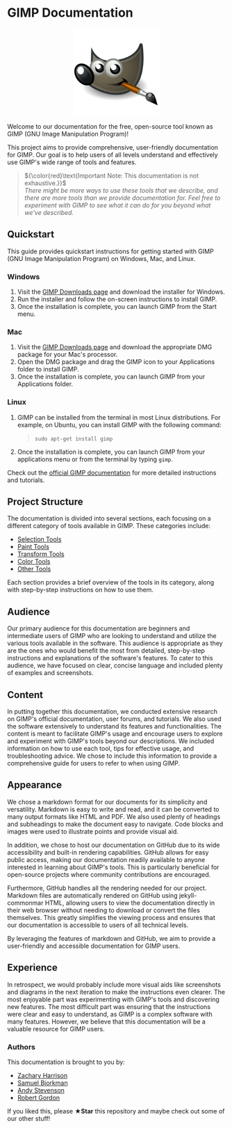 # GIMP Documentation

<p align="center">
    <img src="images/GIMPLogo.png" width="200" height="200">
</p>

Welcome to our documentation for the free, open-source tool known as GIMP (GNU Image Manipulation Program)! 

This project aims to provide comprehensive, user-friendly documentation for GIMP. Our goal is to help users of all levels understand and effectively use GIMP's wide range of tools and features. 

> ${\color{red}\text{Important Note: This documentation is not exhaustive.}}$  
> *There might be more ways to use these tools that we describe, and there are more tools than we provide documentation for. Feel free to experiment with GIMP to see what it can do for you beyond what we've described.*

## Quickstart

This guide provides quickstart instructions for getting started with GIMP (GNU Image Manipulation Program) on Windows, Mac, and Linux.

### Windows

1. Visit the [GIMP Downloads page](https://www.gimp.org/downloads/) and download the installer for Windows.
2. Run the installer and follow the on-screen instructions to install GIMP.
3. Once the installation is complete, you can launch GIMP from the Start menu.

### Mac

1. Visit the [GIMP Downloads page](https://www.gimp.org/downloads/) and download the appropriate DMG package for your Mac's processor.
2. Open the DMG package and drag the GIMP icon to your Applications folder to install GIMP.
3. Once the installation is complete, you can launch GIMP from your Applications folder.

### Linux

1. GIMP can be installed from the terminal in most Linux distributions. For example, on Ubuntu, you can install GIMP with the following command: 
   > `sudo apt-get install gimp`
2. Once the installation is complete, you can launch GIMP from your applications menu or from the terminal by typing `gimp`.

Check out the [official GIMP documentation](https://docs.gimp.org/2.10/en/) for more detailed instructions and tutorials.

## Project Structure

The documentation is divided into several sections, each focusing on a different category of tools available in GIMP. These categories include:

- [Selection Tools](Selection%20Tools)
- [Paint Tools](Paint%20Tools)
- [Transform Tools](Transform%20Tools)
- [Color Tools](Color%20Tools)
- [Other Tools](Other)

Each section provides a brief overview of the tools in its category, along with step-by-step instructions on how to use them.


## Audience

Our primary audience for this documentation are beginners and intermediate users of GIMP who are looking to understand and utilize the various tools available in the software. This audience is appropriate as they are the ones who would benefit the most from detailed, step-by-step instructions and explanations of the software's features. To cater to this audience, we have focused on clear, concise language and included plenty of examples and screenshots.

## Content

In putting together this documentation, we conducted extensive research on GIMP's official documentation, user forums, and tutorials. We also used the software extensively to understand its features and functionalities. The content is meant to facilitate GIMP's usage and encourage users to explore and experiment with GIMP's tools beyond our descriptions. We included information on how to use each tool, tips for effective usage, and troubleshooting advice. We chose to include this information to provide a comprehensive guide for users to refer to when using GIMP.

## Appearance

We chose a markdown format for our documents for its simplicity and versatility. Markdown is easy to write and read, and it can be converted to many output formats like HTML and PDF. We also used plenty of headings and subheadings to make the document easy to navigate. Code blocks and images were used to illustrate points and provide visual aid.

In addition, we chose to host our documentation on GitHub due to its wide accessibility and built-in rendering capabilities. GitHub allows for easy public access, making our documentation readily available to anyone interested in learning about GIMP's tools. This is particularly beneficial for open-source projects where community contributions are encouraged.

Furthermore, GitHub handles all the rendering needed for our project. Markdown files are automatically rendered on GitHub using jekyll-commonmar HTML, allowing users to view the documentation directly in their web browser without needing to download or convert the files themselves. This greatly simplifies the viewing process and ensures that our documentation is accessible to users of all technical levels.

By leveraging the features of markdown and GitHub, we aim to provide a user-friendly and accessible documentation for GIMP users.

## Experience

In retrospect, we would probably include more visual aids like screenshots and diagrams in the next iteration to make the instructions even clearer. The most enjoyable part was experimenting with GIMP's tools and discovering new features. The most difficult part was ensuring that the instructions were clear and easy to understand, as GIMP is a complex software with many features. However, we believe that this documentation will be a valuable resource for GIMP users.

### Authors

This documentation is brought to you by:
- [Zachary Harrison](https://github.com/Zachary-Harrison)
- [Samuel Bjorkman](https://github.com/snbjorkman)
- [Andy Stevenson](https://github.com/andystevenson910)
- [Robert Gordon](https://github.com/darkmono112)

If you liked this, please **★Star** this repository and maybe check out some of our other stuff!